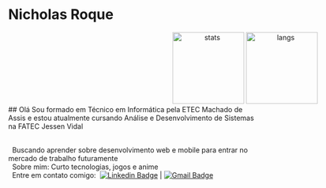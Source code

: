 # Nicholas Roque
<div style="width:100vw;text-align: center;">
	<img src="https://github-readme-stats.vercel.app/api?username=NicholasRoque&theme=bear" alt="stats" height="145">
	<img src="https://github-readme-stats.vercel.app/api/top-langs/?username=NicholasRoque&layout=compact&theme=bear" alt="langs" height="145">
</div>
## Olá
Sou formado em Técnico em Informática pela ETEC Machado de Assis e estou atualmente cursando Análise e Desenvolvimento de Sistemas na FATEC Jessen Vidal

 <br/> &nbsp; Buscando aprender sobre desenvolvimento web e mobile para entrar no mercado de trabalho futuramente
 <br/> &nbsp; Sobre mim: Curto tecnologias, jogos e anime
 <br/> &nbsp; Entre em contato comigo: &nbsp;[![Linkedin Badge](https://img.shields.io/badge/-NicholasRoque-blue?style=flat-square&logo=Linkedin&logoColor=white&link=https://www.linkedin.com/in/nicholas-gabriel-dos-santos-roque-9113511b2?lipi=urn%3Ali%3Apage%3Ad_flagship3_profile_view_base%3Bm3gFgpeVTrWRT%2FCuiKGK9Q%3D%3D)](https://www.linkedin.com/in/nicholas-gabriel-dos-santos-roque-9113511b2?lipi=urn%3Ali%3Apage%3Ad_flagship3_profile_view_base%3Bm3gFgpeVTrWRT%2FCuiKGK9Q%3D%3D) 
| 
[![Gmail Badge](https://img.shields.io/badge/-nicholas.sroque@gmail.com-c14438?style=flat-square&logo=Gmail&logoColor=white&link=mailto:nicholas.sroque@gmail.com)](mailto:nicholas.sroque@gmail.com)
